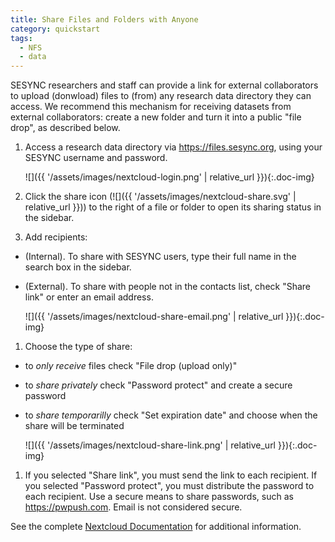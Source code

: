 ```yaml
---
title: Share Files and Folders with Anyone
category: quickstart
tags:
  - NFS
  - data
---
```


SESYNC researchers and staff can provide a link for external collaborators to
upload (donwload) files to (from) any research data directory they can access.
We recommend this mechanism for receiving datasets from external collaborators:
create a new folder and turn it into a public "file drop", as described below.

1. Access a research data directory via <https://files.sesync.org>, using your
SESYNC username and password.

    ![]({{ '/assets/images/nextcloud-login.png' | relative_url }}){:.doc-img}

1. Click the share icon (![]({{ '/assets/images/nextcloud-share.svg' |
relative_url }})) to the right of a file or folder to open its sharing status in
the sidebar.

1. Add recipients:
  - (Internal). To share with SESYNC users, type their full name in the search
  box in the sidebar.
  - (External). To share with people not in the contacts list, check "Share
  link" or enter an email address.
  
    ![]({{ '/assets/images/nextcloud-share-email.png' | relative_url }}){:.doc-img}
  
1. Choose the type of share:
  - to *only receive* files check "File drop (upload only)"
  - to *share privately* check "Password protect" and create a secure password
  - to *share temporarilly* check "Set expiration date" and choose when the
  share will be terminated
  
    ![]({{ '/assets/images/nextcloud-share-link.png' | relative_url }}){:.doc-img}
  
1. If you selected "Share link", you must send the link to each recipient. If
you selected "Password protect", you must distribute the password to each
recipient. Use a secure means to share passwords, such as <https://pwpush.com>.
Email is not considered secure.

See the complete [Nextcloud Documentation](https://docs.nextcloud.com/) for
additional information.
